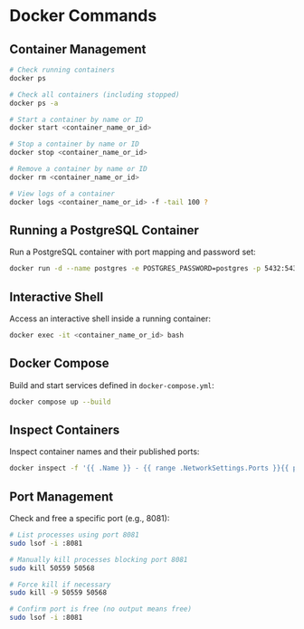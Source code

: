 # Docker Commands

## Container Management

```bash
# Check running containers
docker ps

# Check all containers (including stopped)
docker ps -a

# Start a container by name or ID
docker start <container_name_or_id>

# Stop a container by name or ID
docker stop <container_name_or_id>

# Remove a container by name or ID
docker rm <container_name_or_id>

# View logs of a container
docker logs <container_name_or_id> -f -tail 100 ?
```

## Running a PostgreSQL Container

Run a PostgreSQL container with port mapping and password set:

```bash
docker run -d --name postgres -e POSTGRES_PASSWORD=postgres -p 5432:5432 postgres:latest
```

## Interactive Shell

Access an interactive shell inside a running container:

```bash
docker exec -it <container_name_or_id> bash
```

## Docker Compose

Build and start services defined in `docker-compose.yml`:

```bash
docker compose up --build
```

## Inspect Containers

Inspect container names and their published ports:

```bash
docker inspect -f '{{ .Name }} - {{ range .NetworkSettings.Ports }}{{ println . }}{{ end }}' $(docker ps -q)
```

## Port Management

Check and free a specific port (e.g., 8081):

```bash
# List processes using port 8081
sudo lsof -i :8081

# Manually kill processes blocking port 8081
sudo kill 50559 50568

# Force kill if necessary
sudo kill -9 50559 50568

# Confirm port is free (no output means free)
sudo lsof -i :8081
```
